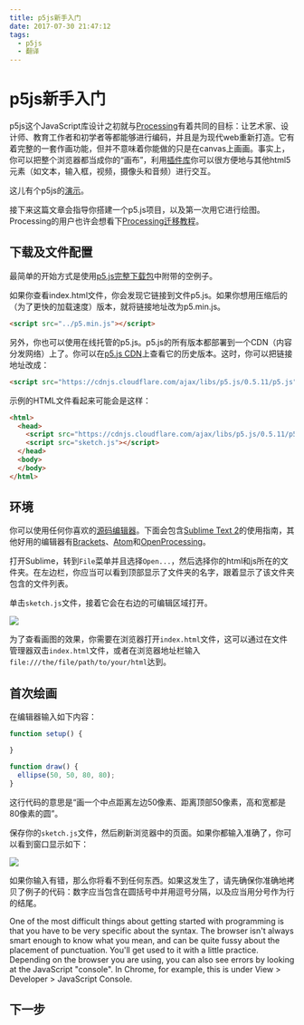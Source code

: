 ```yaml
---
title: p5js新手入门
date: 2017-07-30 21:47:12
tags:
  - p5js
  - 翻译
---
```


# p5js新手入门

p5js这个JavaScript库设计之初就与[Processing](https://processing.org/)有着共同的目标：让艺术家、设计师、教育工作者和初学者等都能够进行编码，并且是为现代web重新打造。它有着完整的一套作画功能，但并不意味着你能做的只是在canvas上画画。事实上，你可以把整个浏览器都当成你的“画布”，利用[插件库](https://p5js.org/libraries/)你可以很方便地与其他html5元素（如文本，输入框，视频，摄像头和音频）进行交互。

这儿有个p5js的[演示](http://hello.p5js.org/)。

接下来这篇文章会指导你搭建一个p5.js项目，以及第一次用它进行绘图。Processing的用户也许会想看下[Processing迁移教程](https://github.com/processing/p5.js/wiki/Processing-transition)。

## 下载及文件配置

最简单的开始方式是使用[p5.js完整下载包](https://p5js.org/download/)中附带的空例子。

如果你查看index.html文件，你会发现它链接到文件p5.js。如果你想用压缩后的（为了更快的加载速度）版本，就将链接地址改为p5.min.js。

```html
<script src="../p5.min.js"></script>
```

另外，你也可以使用在线托管的p5.js。p5.js的所有版本都部署到一个CDN（内容分发网络）上了。你可以在[p5.js CDN](https://cdnjs.com/libraries/p5.js)上查看它的历史版本。这时，你可以把链接地址改成：

```html
<script src="https://cdnjs.cloudflare.com/ajax/libs/p5.js/0.5.11/p5.js"></script>
```

示例的HTML文件看起来可能会是这样：

```html
<html>
  <head>
    <script src="https://cdnjs.cloudflare.com/ajax/libs/p5.js/0.5.11/p5.js"></script>
    <script src="sketch.js"></script>
  </head>
  <body>
  </body>
</html>
```

## 环境

你可以使用任何你喜欢的[源码编辑器](https://en.wikipedia.org/wiki/Source_code_editor)。下面会包含[Sublime Text 2](http://www.sublimetext.com/2)的使用指南，其他好用的编辑器有[Brackets](http://brackets.io/)、[Atom](https://atom.io/)和[OpenProcessing](http://openprocessing.org/)。

打开Sublime，转到`File`菜单并且选择`Open...`，然后选择你的html和js所在的文件夹。在左边栏，你应当可以看到顶部显示了文件夹的名字，跟着显示了该文件夹包含的文件列表。

单击`sketch.js`文件，接着它会在右边的可编辑区域打开。

![](./sublime2.png)

为了查看画图的效果，你需要在浏览器打开`index.html`文件，这可以通过在文件管理器双击`index.html`文件，或者在浏览器地址栏输入`file:///the/file/path/to/your/html`达到。

## 首次绘画

在编辑器输入如下内容：

```js
function setup() {

}

function draw() {
  ellipse(50, 50, 80, 80);
}
```

这行代码的意思是“画一个中点距离左边50像素、距离顶部50像素，高和宽都是80像素的圆”。

保存你的`sketch.js`文件，然后刷新浏览器中的页面。如果你都输入准确了，你可以看到窗口显示如下：

![](./first-sketch.png)

如果你输入有错，那么你将看不到任何东西。如果这发生了，请先确保你准确地拷贝了例子的代码：数字应当包含在圆括号中并用逗号分隔，以及应当用分号作为行的结尾。

One of the most difficult things about getting started with programming is that you have to be very specific about the syntax. The browser isn't always smart enough to know what you mean, and can be quite fussy about the placement of punctuation. You'll get used to it with a little practice. Depending on the browser you are using, you can also see errors by looking at the JavaScript "console". In Chrome, for example, this is under View > Developer > JavaScript Console.

## 下一步

